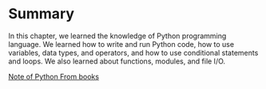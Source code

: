 # Summary

In this chapter, we learned the knowledge of Python programming language. We learned how to write and run Python code, how to use variables, data types, and operators, and how to use conditional statements and loops. We also learned about functions, modules, and file I/O.

[Note of Python From books <thinkpython2>](https://codingpy.com/books/thinkpython2/14-files.html)
